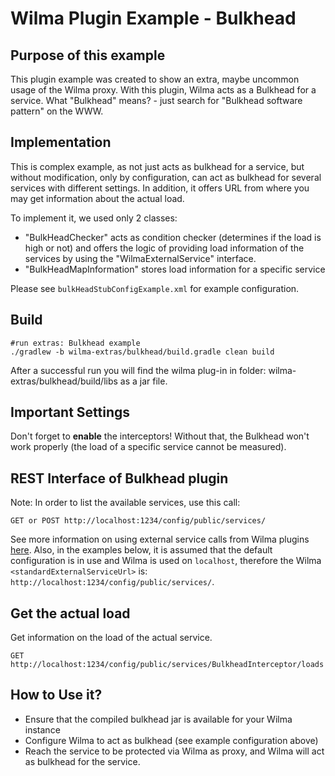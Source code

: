 Wilma Plugin Example - Bulkhead
===============================

Purpose of this example
---------------------------------------
This plugin example was created to show an extra, maybe uncommon usage of the Wilma proxy.
With this plugin, Wilma acts as a Bulkhead for a service. What "Bulkhead" means? - just search for "Bulkhead software pattern" on the WWW. 

Implementation
---------------------------------------
This is complex example, as not just acts as bulkhead for a service, but without modification, only by configuration, can act as bulkhead for several services with different settings.
In addition, it offers URL from where you may get information about the actual load.

To implement it, we used only 2 classes:
 - "BulkHeadChecker" acts as condition checker (determines if the load is high or not) and offers the logic of providing load information
of the services by using the "WilmaExternalService" interface.
 - "BulkHeadMapInformation" stores load information for a specific service
 
Please see `bulkHeadStubConfigExample.xml` for example configuration.

Build
-----
```
#run extras: Bulkhead example
./gradlew -b wilma-extras/bulkhead/build.gradle clean build
```
After a successful run you will find the wilma plug-in in folder: wilma-extras/bulkhead/build/libs as a jar file.

Important Settings
---------------------------------------
Don't forget to **enable** the interceptors! Without that, the Bulkhead won't work properly (the load of a specific service cannot be measured).

REST Interface of Bulkhead plugin
---------------------------------
Note: In order to list the available services, use this call:
```
GET or POST http://localhost:1234/config/public/services/
```
See more information on using external service calls from Wilma plugins [here](https://github.com/epam/Wilma/wiki/Service-extensions-in-Plugins).
Also, in the examples below, it is assumed that the default configuration is in use and Wilma is used on `localhost`,
therefore the Wilma `<standardExternalServiceUrl>` is: `http://localhost:1234/config/public/services/`.

Get the actual load
-----------------------------------------
Get information on the load of the actual service.
```
GET http://localhost:1234/config/public/services/BulkheadInterceptor/loads 
```

How to Use it?
-----------------------------------------
- Ensure that the compiled bulkhead jar is available for your Wilma instance
- Configure Wilma to act as bulkhead (see example configuration above)
- Reach the service to be protected via Wilma as proxy, and Wilma will act as bulkhead for the service.

